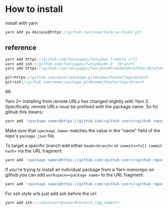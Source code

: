 # How to install

install with yarn

```node.js
yarn add yw-daisyui@https://github.com/yswarkare/yw-hooks.git
```

## reference

```node.js
yarn add https://github.com/fancyapps/fancybox [remote url]
yarn add ssh://github.com/fancyapps/fancybox#3.0  [branch]
yarn add https://github.com/fancyapps/fancybox#5cda5b529ce3fb6c167a55d42ee5a316e921d95f [commit]
```


```node.js
git+https://github.com/owner/package.git#commithashortagorbranch
git+ssh://github.com/owner/package.git#commithashortagorbranch
```


66

Yarn 2+
Installing from remote URLs has changed slightly with Yarn 2. Specifically, remote URLs must be prefixed with the package name. So for github this means:

```node.js
yarn add '<package name>@https://github.com/<github user>/<github repo>'
```

Make sure that `<package name>` matches the value in the "name" field of the repo's `package.json` file.

To target a specific branch add either `head=<branch>` or `commit=<full commit hash>` via the URL fragment:

```node.js
yarn add '<package name>@https://github.com/<github user>/<github repo>#head=<branch name>'
```

If you're trying to install an individual package from a Yarn monorepo on github you can add `workspace=<package name>` to the URL fragment:

```node.js
yarn add '<package name>@https://github.com/<github user>/<github repo>#head=<branch name>&workspace=<package name>'
```

For ssh style urls just add ssh before the url:

```node.js
yarn add ssh://<whatever>@<xxx>#<branch,tag,commit>
```